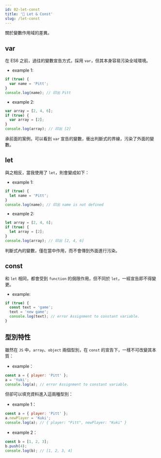 ```yaml
---
id: 02-let-const
title: '📜 Let & Const'
slug: /let-const
---
```


關於變數作用域的差異。

## var

在 ES6 之前，過往的變數宣告方式，採用 `var`，但其本身容易污染全域環境。

- example 1:

```javascript
if (true) {
  var name = 'Pitt';
}
console.log(name); // 印出 Pitt
```

- example 2:

```javascript
var array = [2, 4, 6];
if (true) {
  var array = [2];
}
console.log(array); // 印出 [2]
```

承前面的案例，可以看到 `var` 宣告的變數，衝出判斷式的界線，污染了外面的變數。

## let

與之相反，當我使用了 `let`，則會變成如下：

- example 1:

```javascript
if (true) {
  let name = 'Pitt';
}
console.log(name); // 印出 name is not defined
```

- example 2:

```javascript
let array = [2, 4, 6];
if (true) {
  let array = [2];
}
console.log(array); // 印出 [2, 4, 6]
```

判斷式內的變數，僅在當中作用，而不會傳到外面進行污染。

## const

和 `let` 相同，都會受到 `function` 的侷限作用，但不同於 `let`，一經宣告即不得變更。

- example:

```javascript
if (true) {
  const text = 'game';
  text = 'new game';
  console.log(text); // error Assignment to constant variable.
}
```

## 型別特性

雖然在 `JS` 中，`array`、`object` 兩個型別，在 `const` 的宣告下，一樣不可改變其本質：

- example：

```javascript
const a = { player: 'Pitt' };
a = 'Yuki';
console.log(a); // error Assignment to constant variable.
```

但卻可以填充資料進入這兩種型別：

- example 1：

```javascript
const a = { player: 'Pitt' };
a.newPlayer = 'Kuki';
console.log(a); // { player: "Pitt", newPlayer: "Kuki" }
```

- example 2：

```javascript
const b = [1, 2, 3];
b.push(4);
console.log(b); // [1, 2, 3, 4]
```
